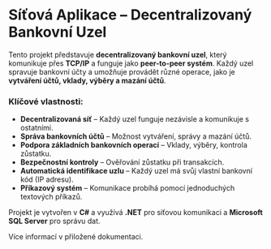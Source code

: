 # Síťová Aplikace – Decentralizovaný Bankovní Uzel

Tento projekt představuje **decentralizovaný bankovní uzel**, který komunikuje přes **TCP/IP** a funguje jako **peer-to-peer systém**. Každý uzel spravuje bankovní účty a umožňuje provádět různé operace, jako je **vytváření účtů, vklady, výběry a mazání účtů**. 

### Klíčové vlastnosti:
- **Decentralizovaná síť** – Každý uzel funguje nezávisle a komunikuje s ostatními.
- **Správa bankovních účtů** – Možnost vytváření, správy a mazání účtů.
- **Podpora základních bankovních operací** – Vklady, výběry, kontrola zůstatku.
- **Bezpečnostní kontroly** – Ověřování zůstatku při transakcích.
- **Automatická identifikace uzlu** – Každý uzel má svůj vlastní bankovní kód (IP adresu).
- **Příkazový systém** – Komunikace probíhá pomocí jednoduchých textových příkazů.

Projekt je vytvořen v **C#** a využívá **.NET** pro síťovou komunikaci a **Microsoft SQL Server** pro správu dat. 

Více informací v přiložené dokumentaci.
